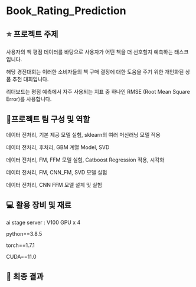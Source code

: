 # Book_Rating_Prediction
## ⭐️ 프로젝트 주제
사용자의 책 평점 데이터를 바탕으로 사용자가 어떤 책을 더 선호할지 예측하는 태스크입니다.

해당 경진대회는 이러한 소비자들의 책 구매 결정에 대한 도움을 주기 위한 개인화된 상품 추천 대회입니다.

리더보드는 평점 예측에서 자주 사용되는 지표 중 하나인 RMSE (Root Mean Square Error)를 사용합니다.

## 🤝프로젝트 팀 구성 및 역할

데이터 전처리, 기본 제공 모델 실험, sklearn의 여러 머신러닝 모델 적용

데이터 전처리, 후처리, GBM 계열 Model, SVD

데이터 전처리, FM, FFM 모델 실험, Catboost Regression 적용, 시각화

데이터 전처리, FM, CNN_FM, SVD 모델 실험

데이터 전처리, CNN FFM 모델 설계 및 실험

## 💻 활용 장비 및 재료

ai stage server : V100 GPU x 4

python==3.8.5

torch==1.7.1

CUDA==11.0

## 🥇 최종 결과
